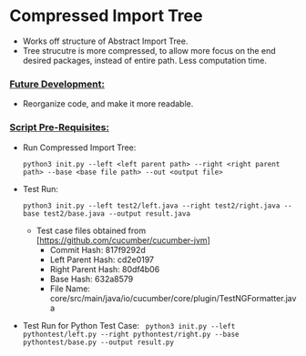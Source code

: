 # Compressed Import Tree

* Works off structure of Abstract Import Tree.
* Tree strucutre is more compressed, to allow more focus on the end desired packages, instead of entire path. Less computation time. 



### <u>Future Development:</u>
* Reorganize code, and make it more readable. 

### <u>Script Pre-Requisites:</u>

* Run Compressed Import Tree:

    `python3 init.py --left <left parent path> --right <right parent path> --base <base file path> --out <output file>`

* Test Run:

    `python3 init.py --left test2/left.java --right test2/right.java --base test2/base.java --output result.java`

    * Test case files obtained from [https://github.com/cucumber/cucumber-jvm]
        * Commit Hash: 817f9292d
        * Left Parent Hash: cd2e0197
        * Right Parent Hash: 80df4b06
        * Base Hash: 632a8579
        * File Name: core/src/main/java/io/cucumber/core/plugin/TestNGFormatter.java
* Test Run for Python Test Case:
    ` python3 init.py --left pythontest/left.py --right pythontest/right.py --base pythontest/base.py --output result.py`
